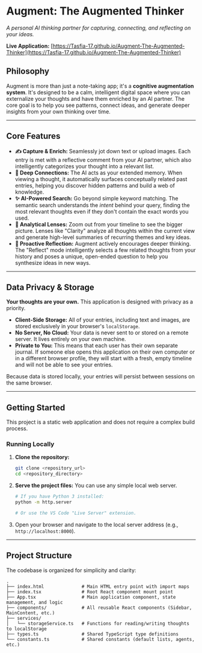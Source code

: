 # Augment: The Augmented Thinker

*A personal AI thinking partner for capturing, connecting, and reflecting on your ideas.*

**Live Application:** [https://Tasfia-17.github.io/Augment-The-Augmented-Thinker](https://Tasfia-17.github.io/Augment-The-Augmented-Thinker)


## Philosophy

Augment is more than just a note-taking app; it's a **cognitive augmentation system**. It's designed to be a calm, intelligent digital space where you can externalize your thoughts and have them enriched by an AI partner. The core goal is to help you see patterns, connect ideas, and generate deeper insights from your own thinking over time.

---

## Core Features

-   **✍️ Capture & Enrich:** Seamlessly jot down text or upload images. Each entry is met with a reflective comment from your AI partner, which also intelligently categorizes your thought into a relevant list.
-   **🔗 Deep Connections:** The AI acts as your extended memory. When viewing a thought, it automatically surfaces conceptually related past entries, helping you discover hidden patterns and build a web of knowledge.
-   **✨ AI-Powered Search:** Go beyond simple keyword matching. The semantic search understands the *intent* behind your query, finding the most relevant thoughts even if they don't contain the exact words you used.
-   **🔎 Analytical Lenses:** Zoom out from your timeline to see the bigger picture. Lenses like "Clarity" analyze all thoughts within the current view and generate high-level summaries of recurring themes and key ideas.
-   **🧘 Proactive Reflection:** Augment actively encourages deeper thinking. The "Reflect" mode intelligently selects a few related thoughts from your history and poses a unique, open-ended question to help you synthesize ideas in new ways.

---

## Data Privacy & Storage

**Your thoughts are your own.** This application is designed with privacy as a priority.

-   **Client-Side Storage:** All of your entries, including text and images, are stored exclusively in your browser's `localStorage`.
-   **No Server, No Cloud:** Your data is never sent to or stored on a remote server. It lives entirely on your own machine.
-   **Private to You:** This means that each user has their own separate journal. If someone else opens this application on their own computer or in a different browser profile, they will start with a fresh, empty timeline and will not be able to see your entries.

Because data is stored locally, your entries will persist between sessions on the same browser.

---

## Getting Started

This project is a static web application and does not require a complex build process.

### Running Locally

1.  **Clone the repository:**
    ```bash
    git clone <repository_url>
    cd <repository_directory>
    ```
2.  **Serve the project files:**
    You can use any simple local web server.
    ```bash
    # If you have Python 3 installed:
    python -m http.server

    # Or use the VS Code "Live Server" extension.
    ```
4.  Open your browser and navigate to the local server address (e.g., `http://localhost:8000`).

---

## Project Structure

The codebase is organized for simplicity and clarity:

```
.
├── index.html              # Main HTML entry point with import maps
├── index.tsx               # Root React component mount point
├── App.tsx                 # Main application component, state management, and logic
├── components/             # All reusable React components (Sidebar, MainContent, etc.)
├── services/
│   └── storageService.ts   # Functions for reading/writing thoughts to localStorage
├── types.ts                # Shared TypeScript type definitions
└── constants.ts            # Shared constants (default lists, agents, etc.)
```
